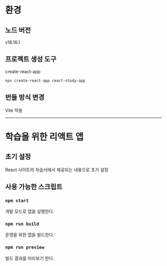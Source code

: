 # 환경
## 노드 버전
v18.16.1

## 프로젝트 생성 도구

create-react-app

```bash
npx create-react-app react-study-app
```


## 번들 방식 변경

Vite 적용

---

# 학습을 위한 리액트 앱

## 초기 설정
React 사이트의 자습서에서 제공되는 내용으로 초기 설정

## 사용 가능한 스크립트

### `npm start`

개발 모드로 앱을 실행한다.

### `npm run build`

운영을 위한 앱을 빌드한다.

### `npm run preview`

빌드 결과를 미리보기 한다.
